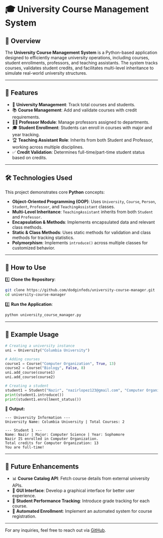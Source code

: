 # 🎓 University Course Management System

## 📌 Overview
The **University Course Management System** is a Python-based application designed to efficiently manage university operations, including courses, student enrollments, professors, and teaching assistants. The system tracks courses, validates student credits, and facilitates multi-level inheritance to simulate real-world university structures.

---

## 🚀 Features
- 🏫 **University Management**: Track total courses and students.
- 📚 **Course Management**: Add and validate courses with credit requirements.
- 👨‍🏫 **Professor Module**: Manage professors assigned to departments.
- 🎓 **Student Enrollment**: Students can enroll in courses with major and year tracking.
- 🏆 **Teaching Assistant Role**: Inherits from both Student and Professor, working across multiple disciplines.
- ✅ **Credit Validation**: Determines full-time/part-time student status based on credits.

---

## 🛠 Technologies Used
This project demonstrates core **Python** concepts:
- **Object-Oriented Programming (OOP)**: Uses `University`, `Course`, `Person`, `Student`, `Professor`, and `TeachingAssistant` classes.
- **Multi-Level Inheritance**: `TeachingAssistant` inherits from both `Student` and `Professor`.
- **Encapsulation & Methods**: Implements encapsulated data and relevant class methods.
- **Static & Class Methods**: Uses static methods for validation and class methods for tracking statistics.
- **Polymorphism**: Implements `introduce()` across multiple classes for customized behavior.

---

## 🔹 How to Use
1️⃣ **Clone the Repository**:
   ```bash
   git clone https://github.com/dodginfeds/university-course-manager.git
   cd university-course-manager
   ```
2️⃣ **Run the Application**:
   ```bash
   python university_course_manager.py
   ```

---

## 📌 Example Usage
```python
# Creating a university instance
uni = University("Columbia University")

# Adding courses
course1 = Course("Computer Organization", True, 13)
course2 = Course("Biology", False, 8)
uni.add_course(course1)
uni.add_course(course2)

# Creating a student
student1 = Student("Nazir", "nazirlopez123@gmail.com", "Computer Organization", True, 16, "Computer Science", "Sophomore")
print(student1.introduce())
print(student1.enrollment_status())
```
🔹 **Output:**
```
--- University Information ---
University Name: Columbia University | Total Courses: 2

--- Student 1 ---
Name: Nazir | Major: Computer Science | Year: Sophomore
Nazir IS enrolled in Computer Organization.
Total credits for Computer Organization: 13
You are full-time!
```

---

## 🔮 Future Enhancements
- 📊 **Course Catalog API**: Fetch course details from external university APIs.
- 📱 **GUI Interface**: Develop a graphical interface for better user experience.
- 🎯 **Student Performance Tracking**: Introduce grade tracking for each course.
- 📝 **Automated Enrollment**: Implement an automated system for course registration.

---

For any inquiries, feel free to reach out via [GitHub](https://github.com/dodginfeds).
